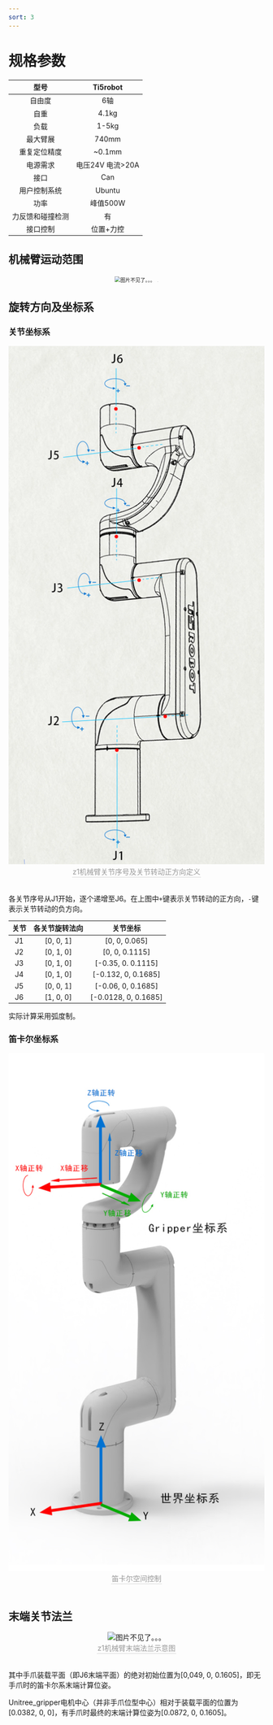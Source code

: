 ```yaml
---
sort: 3
---
```


# 规格参数

|型号|Ti5robot|
|:-:|:-:|
|自由度|6轴|
|自重|4.1kg|
|负载|1-5kg|
|最大臂展|740mm|
|重复定位精度|~0.1mm|
|电源需求|电压24V 电流>20A|
|接口|Can|
|用户控制系统|Ubuntu|
|功率|峰值500W|
|力反馈和碰撞检测|有|
|接口控制|位置+力控|

## 机械臂运动范围

<center>
<img src="../img/range.png" style="zoom:70%" alt=" 图片不见了。。。 "/>
<div style="color:orange; border-bottom: 0.1px solid #d9d9d9;
display: inline-block;
color: #999;
padding: 1px;"></div>
</center>

## 旋转方向及坐标系

### 关节坐标系

<center>
<img src="../image/1.jpg" style="zoom:100%" alt=" 图片不见了。。。 "/>
<br>
<div style="color:orange; border-bottom: 0.1px solid #d9d9d9;
display: inline-block;
color: #999;
padding: 1px;">z1机械臂关节序号及关节转动正方向定义</div>
</center>
<br>

各关节序号从J1开始，逐个递增至J6。在上图中`+`键表示关节转动的正方向，`-`键表示关节转动的负方向。

|关节|各关节旋转法向|关节坐标|
|:-:|:-:|:-:|
|J1|[0, 0, 1]|[0, 0, 0.065]|
|J2|[0, 1, 0]|[0, 0, 0.1115]|
|J3|[0, 1, 0]|[-0.35, 0. 0.1115]|
|J4|[0, 1, 0]|[-0.132, 0, 0.1685]|
|J5|[0, 0, 1]|[-0.06, 0, 0.1685]|
|J6|[1, 0, 0]|[-0.0128, 0, 0.1685]|

实际计算采用弧度制。

### 笛卡尔坐标系

<center>
<img src="../image/2.jpg" style="zoom:100%" alt=" 图片不见了。。。 "/>
<br>
<div style="color:orange; border-bottom: 0.1px solid #d9d9d9;
display: inline-block;
color: #999;
padding: 1px;">笛卡尔空间控制</div>
</center>
<br>

## 末端关节法兰

<center>
<img src="../img/end flange.png" style="zoom:100%" alt=" 图片不见了。。。 "/>
<br>
<div style="color:orange; border-bottom: 0.1px solid #d9d9d9;
display: inline-block;
color: #999;
padding: 1px;">z1机械臂末端法兰示意图</div>
</center>
<br>

其中手爪装载平面（即J6末端平面）的绝对初始位置为[0,049, 0, 0.1605]，即无手爪时的笛卡尔系末端计算位姿。

Unitree_gripper电机中心（并非手爪位型中心）相对于装载平面的位置为[0.0382, 0, 0]，有手爪时最终的末端计算位姿为[0.0872, 0, 0.1605]。

